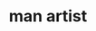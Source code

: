 ---
layout: people&body
title: man artist
emoji: man_artist
permalink: 👨‍🎨.html
image: assets/img/3moji/man_artist.png
---